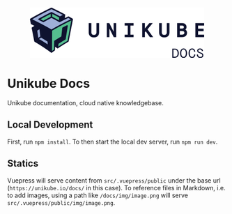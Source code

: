 <p align="center">
  <img src="https://raw.githubusercontent.com/unikubehq/docs/main/logo_docs.png" width="400">
</p>

# Unikube Docs
Unikube documentation, cloud native knowledgebase.

## Local Development

First, run `npm install`.  To then start the local dev server, run `npm run dev`.

## Statics

Vuepress will serve content from `src/.vuepress/public` under the base url (`https://unikube.io/docs/` in this case).
To reference files in Markdown, i.e. to add images, using a path like `/docs/img/image.png` will serve `src/.vuepress/public/img/image.png`.

